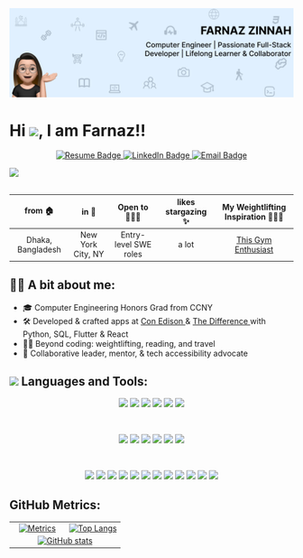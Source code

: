 <p align="center">
  <img src="https://github.com/fzinnah17/fzinnah17/blob/main/git.png" alt="My Banner"><br>
</p>

<h1>Hi <img src="https://media.giphy.com/media/hvRJCLFzcasrR4ia7z/giphy.gif" width="25">, I am Farnaz!!</h1>

<p align="center">
  <a href="https://drive.google.com/file/d/1eCknffq4eVT3MJgWQ0BVS0pXEeaC98zQ/view?usp=sharing" target="_blank">
    <img src="https://img.shields.io/badge/Resume-brightgreen" alt="Resume Badge">
  </a>

  <a href="https://www.linkedin.com/in/farnaz-zinnah/" target="_blank">
    <img src="https://img.shields.io/badge/LinkedIn-orange" alt="LinkedIn Badge">
  </a>

  <a href="mailto:farnazsamia@gmail.com">
    <img src="https://img.shields.io/badge/Email-blueviolet" alt="Email Badge">
  </a>
</p>

  <table valign="center">
         <a href="https://github.com/fzinnah17"> <img src="https://komarev.com/ghpvc/?username=fzinnah17&style=for-the-badge&color=blueviolet"> </a>
  </table>

<div align="center">
  
| from 🏠         | in 📍               | Open to 🧘🏻‍♀️       | likes stargazing ✨   | My Weightlifting Inspiration 🏋🏼‍♀️ |
|:--------------:|:-------------------:|:-------------------:|:--------------------:|:------------------------------------------:|
| Dhaka, Bangladesh | New York City, NY | Entry-level SWE roles | a lot              | [This Gym Enthusiast](https://www.youtube.com/watch?v=Zl_grb33STg) |

</div>


## 👩🏻 A bit about me: 
- 🎓 Computer Engineering Honors Grad from CCNY
- 🛠 Developed & crafted apps at <a href="https://www.coned.com/en/" target="_blank"> Con Edison </a> & <a href="https://thedifferenceapp.com/" target="_blank"> The Difference </a> with Python, SQL, Flutter & React
- 🏋️‍♂️ Beyond coding: weightlifting, reading, and travel
- 📖 Collaborative leader, mentor, & tech accessibility advocate

## <img src="https://media2.giphy.com/media/QssGEmpkyEOhBCb7e1/giphy.gif?cid=ecf05e47a0n3gi1bfqntqmob8g9aid1oyj2wr3ds3mg700bl&rid=giphy.gif" width ="25"> Languages and Tools:

<p align="center" > 
    <img src="https://img.icons8.com/fluency/48/000000/javascript.png" width="24"/>
    <img src="https://img.icons8.com/fluency/48/000000/python.png" width="24"/>
    <img src="https://img.icons8.com/color/48/000000/java-coffee-cup-logo.png" width="24"/>
    <img src="https://img.icons8.com/fluency/48/000000/markdown.png" width="24"/>
    <img src="https://img.icons8.com/color/48/000000/c-plus-plus-logo.png" width="24"/>
    <img src="https://img.icons8.com/color/48/000000/c-sharp-logo.png" width="24"/>
</p>
</br>

<p align="center" > 
    <img src="https://upload.wikimedia.org/wikipedia/commons/thumb/a/a7/React-icon.svg/1200px-React-icon.svg.png" width="24"/>
    <img src="https://d2nir1j4sou8ez.cloudfront.net/wp-content/uploads/2021/12/nextjs-boilerplate-logo.png" width="24"/>
    <img src="https://upload.wikimedia.org/wikipedia/commons/thumb/4/4c/Typescript_logo_2020.svg/1200px-Typescript_logo_2020.svg.png" width="24"/>
    <img src="https://avatars.githubusercontent.com/u/67109815?s=280&v=4" width="24"/>
    <img src="https://upload.wikimedia.org/wikipedia/commons/thumb/b/b2/Bootstrap_logo.svg/1200px-Bootstrap_logo.svg.png" width="24"/>
    <img src="https://www.datocms-assets.com/45470/1631026680-logo-react-native.png" width="24"/>
</p>

</br>
<p align="center" > 
    <img src="https://upload.wikimedia.org/wikipedia/commons/thumb/d/d9/Node.js_logo.svg/1200px-Node.js_logo.svg.png" width="24"/>
    <img src="https://cdn-icons-png.flaticon.com/512/2867/2867342.png" width="24"/>
    <img src="https://git-scm.com/images/logos/downloads/Git-Icon-1788C.png" width="24"/>
    <img src="https://github.githubassets.com/images/modules/logos_page/GitHub-Logo.png" width="24"/>
    <img src="https://msdynamicsnavashwinitripathi.files.wordpress.com/2021/01/docker_logo.png" width="24"/>
    <img src="https://static-00.iconduck.com/assets.00/postman-icon-497x512-beb7sy75.png" width="24"/>
    <img src="https://upload.wikimedia.org/wikipedia/commons/thumb/5/5c/AWS_Simple_Icons_AWS_Cloud.svg/2560px-AWS_Simple_Icons_AWS_Cloud.svg.png" width="24"/>
    <img src="https://cdn4.iconfinder.com/data/icons/google-i-o-2016/512/google_firebase-2-512.png" width="24"/>
    <img src="https://pbs.twimg.com/profile_images/1452637606559326217/GFz_P-5e_400x400.png" width="24"/>
    <img src="https://icons.veryicon.com/png/o/application/app-icon-7/jira-5.png" width="24"/>
    <img src="https://pipedream.com/s.v0/app_1YMhwo/logo/orig" width="24"/>
    <img src="https://quolum.com/blog/wp-content/uploads/2023/01/coverimage.png" width="24"/>
</p>

## GitHub Metrics:

<table width="100%">
  <tr>
    <!-- Metrics Image -->
    <td align="center" width="50%">
        <a href="https://github.com/fzinnah17">
            <img src="https://metrics.lecoq.io/fzinnah17" alt="Metrics">
        </a>
    </td>
    <!-- Most Used Languages Image -->
    <td align="center" width="50%">
        <a href="https://github.com/fzinnah17/github-readme-stats">
            <img src="https://github-readme-stats.vercel.app/api/top-langs/?username=fzinnah17&layout=compact" alt="Top Langs">
        </a>
    </td>
  </tr>
  <tr>
    <td colspan="2" align="center">
        <!-- GitHub Stats Image -->
        <a href="https://github.com/fzinnah17">
            <img src="https://github-readme-stats.vercel.app/api?username=fzinnah17&show_icons=true&theme=radical&cache_seconds=0" alt="GitHub stats">
        </a>
    </td>
  </tr>
</table>
